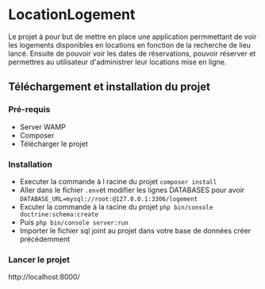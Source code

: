 # LocationLogement

Le projet à pour but de mettre en place une application permmettant de voir les logements disponibles en locations en fonction de la recherche de lieu lancé. Ensuite de pouvoir voir les dates de réservations, pouvoir réserver et permettres au utilisateur d'administrer leur locations mise en ligne.

## Téléchargement et installation du projet

### Pré-requis
 * Server WAMP
 * Composer
 * Télécharger le projet
 
### Installation

 * Executer la commande à l racine du projet `composer install`
 * Aller dans le fichier `.env`et modifier les lignes DATABASES pour avoir `DATABASE_URL=mysql://root:@127.0.0.1:3306/logement`
 * Excuter la commande à la racine du projet `php bin/console doctrine:schema:create`
 * Puis `php bin/console server:run`
 * Importer le fichier sql joint au projet dans votre base de données créer précédemment
 
### Lancer le projet

http://localhost:8000/

